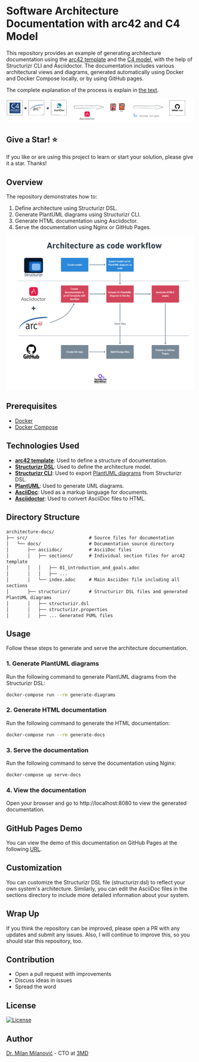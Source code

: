 # Software Architecture Documentation with arc42 and C4 Model 

This repository provides an example of generating architecture documentation using the [arc42 template](https://arc42.org/) and the [C4 model](https://c4model.com/), with the help of Structurizr CLI and Asciidoctor. The documentation includes various architectural views and diagrams, generated automatically using Docker and Docker Compose locally, or by using GitHub pages.

The complete explanation of the process is explain in [the text](https://newsletter.techworld-with-milan.com/p/documenting-software-architectures).

![Workflow](/images/github_workflow.png "Workflow")

## Give a Star! :star:

If you like or are using this project to learn or start your solution, please give it a star. Thanks!

## Overview

The repository demonstrates how to:
1. Define architecture using Structurizr DSL.
2. Generate PlantUML diagrams using Structurizr CLI.
3. Generate HTML documentation using Asciidoctor.
4. Serve the documentation using Nginx or GitHub Pages.

![Workflow](/images/Workflow.png "Workflow")

## Prerequisites

- [Docker](https://www.docker.com/)
- [Docker Compose](https://docs.docker.com/compose/)

## Technologies Used

- **[arc42 template](https://arc42.org/)**: Used to define a structure of documentation.
- **[Structurizr DSL](https://structurizr.com/help/dsl)**: Used to define the architecture model.
- **[Structurizr CLI](https://github.com/structurizr/cli)**: Used to export [PlantUML diagrams](https://plantuml.com/) from Structurizr DSL.
- **[PlantUML](http://plantuml.com/)**: Used to generate UML diagrams.
- **[AsciiDoc](https://asciidoc.org/)**: Used as a markup language for documents.
- **[Asciidoctor](https://asciidoctor.org/)**: Used to convert AsciiDoc files to HTML.

## Directory Structure

```
architecture-docs/
├── src/                       # Source files for documentation
│   └── docs/                  # Documentation source directory
│       ├── asciidoc/          # AsciiDoc files
│       │   ├── sections/      # Individual section files for arc42 template
│       │   │   ├── 01_introduction_and_goals.adoc
│       │   │   ├── ...
│       │   └── index.adoc     # Main AsciiDoc file including all sections
│       ├── structurizr/       # Structurizr DSL files and generated PlantUML diagrams
│       │   ├── structurizr.dsl
│       │   ├── structurizr.properties
│       │   ├── ... Generated PUML files
```

## Usage

Follow these steps to generate and serve the architecture documentation.

### 1. Generate PlantUML diagrams

Run the following command to generate PlantUML diagrams from the Structurizr DSL:

```sh
docker-compose run --rm generate-diagrams
```
### 2. Generate HTML documentation
Run the following command to generate the HTML documentation:

````sh
docker-compose run --rm generate-docs
````
### 3. Serve the documentation
Run the following command to serve the documentation using Nginx:

````sh
docker-compose up serve-docs
````

### 4. View the documentation
Open your browser and go to http://localhost:8080 to view the generated documentation.

## GitHub Pages Demo
You can view the demo of this documentation on GitHub Pages at the following [URL](https://milanm.github.io/architecture-docs/).

## Customization
You can customize the Structurizr DSL file (structurizr.dsl) to reflect your own system's architecture. Similarly, you can edit the AsciiDoc files in the sections directory to include more detailed information about your system.

## Wrap Up

If you think the repository can be improved, please open a PR with any updates and submit any issues. Also, I will continue to improve this, so you should star this repository, too.

## Contribution

- Open a pull request with improvements
- Discuss ideas in issues
- Spread the word

## License

[![License](https://img.shields.io/badge/License-Apache_2.0-blue.svg)](https://opensource.org/licenses/Apache-2.0)

## Author

[Dr. Milan Milanović](https://milan.milanovic.org) -  CTO at [3MD](https://3mdinc.com) 